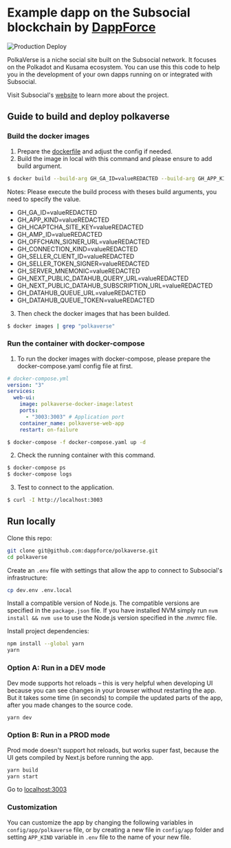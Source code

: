 # Example dapp on the Subsocial blockchain by [DappForce](https://github.com/dappforce)

![Production Deploy](https://github.com/dappforce/polkaverse/actions/workflows/build-deploy.yml/badge.svg)

PolkaVerse is a niche social site built on the Subsocial network. It focuses on the Polkadot and Kusama ecosystem. You can use this this code to help you in the development of your own dapps running on or integrated with Subsocial.

Visit Subsocial's [website](https://subsocial.network) to learn more about the project.

## Guide to build and deploy polkaverse

### Build the docker images
1. Prepare the [dockerfile](./docker/Dockerfile) and adjust the config if needed.
2. Build the image in local with this command and please ensure to add build argument.
```bash
$ docker build --build-arg GH_GA_ID=valueREDACTED --build-arg GH_APP_KIND=valueREDACTED --build-arg GH_HCAPTCHA_SITE_KEY=valueREDACTED --build-arg GH_AMP_ID=valueREDACTED --build-arg GH_OFFCHAIN_SIGNER_URL=valueREDACTED --build-arg GH_CONNECTION_KIND=valueREDACTED --build-arg GH_SELLER_CLIENT_ID=valueREDACTED --build-arg GH_SERVER_MNEMONIC==valueREDACTED --build-arg GH_SELLER_TOKEN_SIGNER=valueREDACTED --build-arg GH_NEXT_PUBLIC_DATAHUB_QUERY_URL=valueREDACTED --build-arg GH_NEXT_PUBLIC_DATAHUB_SUBSCRIPTION_URL=valueREDACTED --build-arg GH_DATAHUB_QUEUE_URL=valueREDACTED --build-arg GH_DATAHUB_QUEUE_TOKEN=valueREDACTED -t polkaverse-docker-image:latest .
```
Notes:
Please execute the build process with theses build arguments, you need to specify the value.
* GH_GA_ID=valueREDACTED
* GH_APP_KIND=valueREDACTED
* GH_HCAPTCHA_SITE_KEY=valueREDACTED
* GH_AMP_ID=valueREDACTED
* GH_OFFCHAIN_SIGNER_URL=valueREDACTED
* GH_CONNECTION_KIND=valueREDACTED
* GH_SELLER_CLIENT_ID=valueREDACTED
* GH_SELLER_TOKEN_SIGNER=valueREDACTED
* GH_SERVER_MNEMONIC=valueREDACTED
* GH_NEXT_PUBLIC_DATAHUB_QUERY_URL=valueREDACTED
* GH_NEXT_PUBLIC_DATAHUB_SUBSCRIPTION_URL=valueREDACTED
* GH_DATAHUB_QUEUE_URL=valueREDACTED
* GH_DATAHUB_QUEUE_TOKEN=valueREDACTED
3. Then check the docker images that has been builded.
```bash
$ docker images | grep "polkaverse"
```

### Run the container with docker-compose
1. To run the docker images with docker-compose, please prepare the docker-compose.yaml config file at first.
```yaml
# docker-compose.yml
version: "3"
services:
  web-ui:
    image: polkaverse-docker-image:latest
    ports:
      - "3003:3003" # Application port
    container_name: polkaverse-web-app
    restart: on-failure
```
```bash
$ docker-compose -f docker-compose.yaml up -d
```
2. Check the running container with this command.
```bash
$ docker-compose ps
$ docker-compose logs
```
3. Test to connect to the application.
```bash
$ curl -I http://localhost:3003
```


## Run locally

Clone this repo:

```sh
git clone git@github.com:dappforce/polkaverse.git
cd polkaverse
```

Create an `.env` file with settings that allow the app to connect to Subsocial's infrastructure:

```sh
cp dev.env .env.local
```

Install a compatible version of Node.js. The compatible versions are specified in the `package.json` file.
If you have installed NVM simply run `nvm install && nvm use` to use the Node.js version specified in the .nvmrc file.

Install project dependencies:

```sh
npm install --global yarn
yarn
```

### Option A: Run in a DEV mode

Dev mode supports hot reloads – this is very helpful when developing UI because you can see changes in your browser without restarting the app. But it takes some time (in seconds) to compile the updated parts of the app, after you made changes to the source code.

```sh
yarn dev
```

### Option B: Run in a PROD mode

Prod mode doesn't support hot reloads, but works super fast, because the UI gets compiled by Next.js before running the app.

```sh
yarn build
yarn start
```

Go to [localhost:3003](http://localhost:3003)

### Customization

You can customize the app by changing the following variables in `config/app/polkaverse` file, or by creating a new file in `config/app` folder and setting `APP_KIND` variable in `.env` file to the name of your new file.
